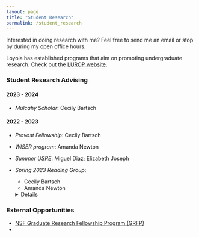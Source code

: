 ```yaml
---
layout: page
title: "Student Research"
permalink: /student_research
---
```


Interested in doing research with me? Feel free to send me an email or stop by during my open office hours. 

Loyola has established programs that aim on promoting undergraduate research. Check out the [LUROP website](https://www.luc.edu/celts/programs/undergraduateresearch/).

### Student Research Advising

#### 2023 - 2024

- _Mulcahy Scholar_: Cecily Bartsch

#### 2022 - 2023
- _Provost Fellowship_: Cecily Bartsch
- _WISER program_: Amanda Newton
- _Summer USRE_: Miguel Diaz; Elizabeth Joseph

- _Spring 2023 Reading Group_:
  - Cecily Bartsch
  - Amanda Newton
  <details>
  <summary>Details</summary>
  The topic is _Finite Difference Method_.
  </details>
    
### External Opportunities

- [NSF Graduate Research Fellowship Program (GRFP)](https://new.nsf.gov/funding/opportunities/nsf-graduate-research-fellowship-program-grfp)
- 
